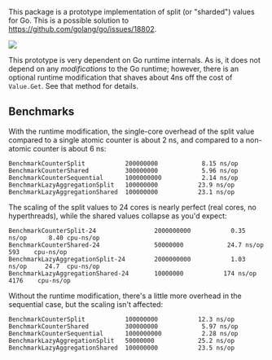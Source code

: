 This package is a prototype implementation of split (or "sharded")
values for Go. This is a possible solution to
https://github.com/golang/go/issues/18802.

[![](https://godoc.org/github.com/aclements/go-misc/split?status.svg)](https://godoc.org/github.com/aclements/go-misc/split)

This prototype is very dependent on Go runtime internals. As is, it
does not depend on any *modifications* to the Go runtime; however,
there is an optional runtime modification that shaves about 4ns off
the cost of `Value.Get`. See that method for details.

Benchmarks
----------

With the runtime modification, the single-core overhead of the split
value compared to a single atomic counter is about 2 ns, and compared
to a non-atomic counter is about 6 ns:

```
BenchmarkCounterSplit          	200000000	         8.15 ns/op
BenchmarkCounterShared         	300000000	         5.96 ns/op
BenchmarkCounterSequential     	1000000000	         2.14 ns/op
BenchmarkLazyAggregationSplit  	100000000	        23.9 ns/op
BenchmarkLazyAggregationShared 	100000000	        23.1 ns/op
```

The scaling of the split values to 24 cores is nearly perfect (real
cores, no hyperthreads), while the shared values collapse as you'd
expect:

```
BenchmarkCounterSplit-24               	2000000000	         0.35 ns/op      8.40 cpu-ns/op
BenchmarkCounterShared-24            	50000000	        24.7 ns/op     593    cpu-ns/op
BenchmarkLazyAggregationSplit-24       	2000000000	         1.03 ns/op     24.7  cpu-ns/op
BenchmarkLazyAggregationShared-24    	10000000	       174 ns/op      4176    cpu-ns/op
```

Without the runtime modification, there's a little more overhead in
the sequential case, but the scaling isn't affected:

```
BenchmarkCounterSplit          	100000000	        12.3 ns/op
BenchmarkCounterShared         	300000000	         5.97 ns/op
BenchmarkCounterSequential     	1000000000	         2.28 ns/op
BenchmarkLazyAggregationSplit  	50000000	        25.2 ns/op
BenchmarkLazyAggregationShared 	100000000	        23.5 ns/op
```
